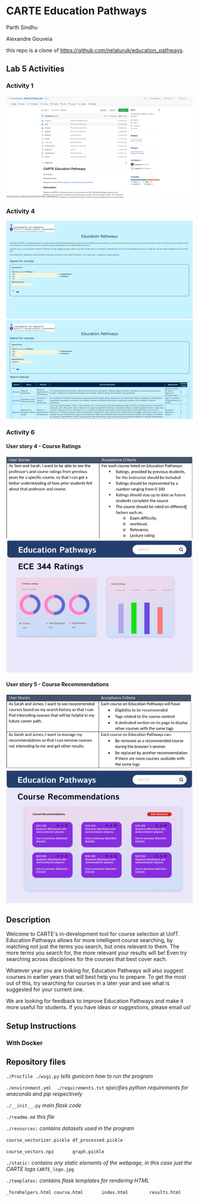 # CARTE Education Pathways

Parth Sindhu

Alexandre Gouveia

this repo is a clone of <https://github.com/nelaturuk/education_pathways>.

## Lab 5 Activities

### Activity 1

![activity 1](images/lab5_Act1.png)

### Activity 4

![activity 4](images/Activity4Screenshot1.png)
![activity 4](images/Activity4Screenshot2.png)

### Activity 6

#### User story 4 - Course Ratings

![user story 4 Explanation](images/story-4.png)
![user story 4](images/userstory4.png)

#### User story 5 - Course Recommendations

![user story 5 Explanation](images/story-5.png)
![user story 5](images/userstory5.png)

## Description

Welcome to CARTE's in-development tool for course selection at UofT. Education Pathways allows for more intelligent course searching, by matching not just the terms you search, but ones relevant to them. The more terms you search for, the more relevant your results will be! Even try searching across disciplines for the courses that best cover each.

Whatever year you are looking for, Education Pathways will also suggest courses in earlier years that will best help you to prepare. To get the most out of this, try searching for courses in a later year and see what is suggested for your current one.

We are looking for feedback to improve Education Pathways and make it more useful for students. If you have ideas or suggestions, please email us!

## Setup Instructions

### With Docker

## Repository files

`./Procfile ./wsgi.py` *tells gunicorn how to run the program*

`./environment.yml  ./requirements.txt` *specifies python requirements for anaconda and pip respectively*

`./__init__.py` *main flask code*

`./readme.md` *this file*

`./resources:` *contains datasets used in the program*

`course_vectorizer.pickle df_processed.pickle`

`course_vectors.npz       graph.pickle`

`./static:` *contains any static elements of the webpage, in this case just the CARTE logo*
`CARTE_logo.jpg`

`./templates:` *contains flask templates for rendering HTML*

`_formhelpers.html course.html       index.html        results.html`
